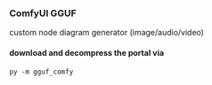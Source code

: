 ### ComfyUI GGUF

custom node diagram generator (image/audio/video)

#### download and decompress the portal via
```
py -m gguf_comfy
```